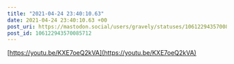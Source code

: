 ```yaml
---
title: "2021-04-24 23:40:10.63"
date: 2021-04-24 23:40:10.63 +00
post_uri: https://mastodon.social/users/gravely/statuses/106122943570085712
post_id: 106122943570085712
---
```

[https://youtu.be/KXE7oeQ2kVA](https://youtu.be/KXE7oeQ2kVA)


